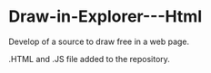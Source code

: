 # Draw-in-Explorer---Html
Develop of a source to draw free in a web page.

.HTML and .JS file added to the repository.
